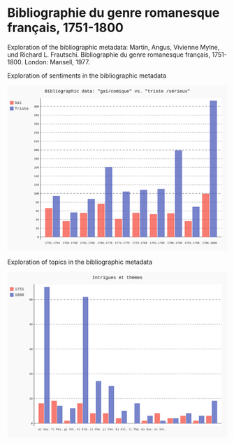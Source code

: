 # Bibliographie du genre romanesque français, 1751-1800

Exploration of the bibliographic metadata: Martin, Angus, Vivienne Mylne, und Richard L. Frautschi. Bibliographie du genre romanesque français, 1751-1800. London: Mansell, 1977.


Exploration of sentiments in the bibliographic metadata

![Triste / Gai ](https://github.com/roettger/bibliographie_du_genre_romanesque/blob/main/notebooks/bar_chart.svg)

Exploration of topics in the bibliographic metadata

![Thèmes et intrigues](https://github.com/roettger/bibliographie_du_genre_romanesque/blob/main/notebooks/intrigues_et_themes.svg)
